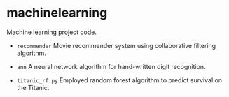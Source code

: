 # machinelearning
Machine learning project code.

- `recommender`
Movie recommender system using collaborative filtering algorithm.

- `ann`
A neural network algorithm for hand-written digit recognition.

- `titanic_rf.py`
Employed random forest algorithm to predict survival on the Titanic.
